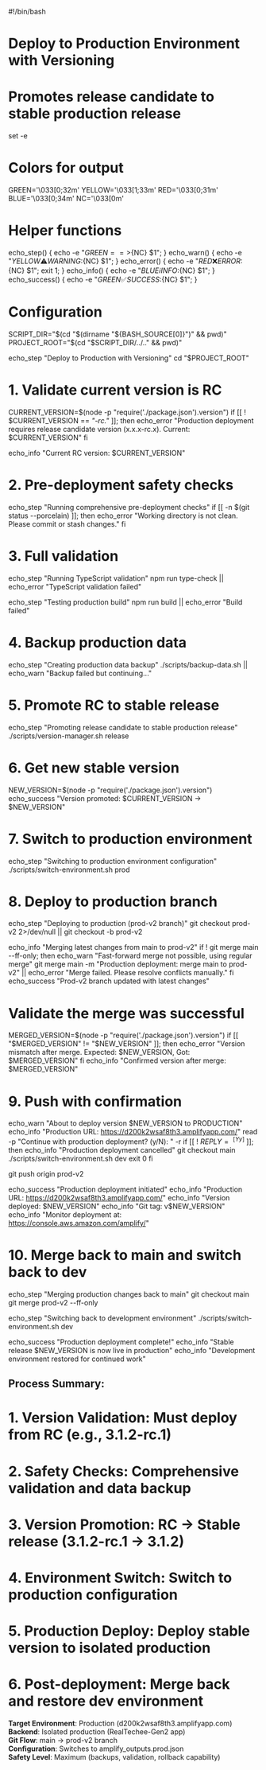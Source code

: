 #!/bin/bash

# Deploy to Production Environment with Versioning
# Promotes release candidate to stable production release

set -e

# Colors for output
GREEN='\033[0;32m'
YELLOW='\033[1;33m'
RED='\033[0;31m'
BLUE='\033[0;34m'
NC='\033[0m'

# Helper functions
echo_step() { echo -e "${GREEN}==>${NC} $1"; }
echo_warn() { echo -e "${YELLOW}⚠️  WARNING:${NC} $1"; }
echo_error() { echo -e "${RED}❌ ERROR:${NC} $1"; exit 1; }
echo_info() { echo -e "${BLUE}ℹ️  INFO:${NC} $1"; }
echo_success() { echo -e "${GREEN}✅ SUCCESS:${NC} $1"; }

# Configuration
SCRIPT_DIR="$(cd "$(dirname "${BASH_SOURCE[0]}")" && pwd)"
PROJECT_ROOT="$(cd "$SCRIPT_DIR/../.." && pwd)"

echo_step "Deploy to Production with Versioning"
cd "$PROJECT_ROOT"

# 1. Validate current version is RC
CURRENT_VERSION=$(node -p "require('./package.json').version")
if [[ ! $CURRENT_VERSION == *"-rc."* ]]; then
    echo_error "Production deployment requires release candidate version (x.x.x-rc.x). Current: $CURRENT_VERSION"
fi

echo_info "Current RC version: $CURRENT_VERSION"

# 2. Pre-deployment safety checks
echo_step "Running comprehensive pre-deployment checks"
if [[ -n $(git status --porcelain) ]]; then
    echo_error "Working directory is not clean. Please commit or stash changes."
fi

# 3. Full validation
echo_step "Running TypeScript validation"
npm run type-check || echo_error "TypeScript validation failed"

echo_step "Testing production build"
npm run build || echo_error "Build failed"

# 4. Backup production data
echo_step "Creating production data backup"
./scripts/backup-data.sh || echo_warn "Backup failed but continuing..."

# 5. Promote RC to stable release
echo_step "Promoting release candidate to stable production release"
./scripts/version-manager.sh release

# 6. Get new stable version
NEW_VERSION=$(node -p "require('./package.json').version")
echo_success "Version promoted: $CURRENT_VERSION → $NEW_VERSION"

# 7. Switch to production environment
echo_step "Switching to production environment configuration"
./scripts/switch-environment.sh prod

# 8. Deploy to production branch
echo_step "Deploying to production (prod-v2 branch)"
git checkout prod-v2 2>/dev/null || git checkout -b prod-v2

echo_info "Merging latest changes from main to prod-v2"
if ! git merge main --ff-only; then
    echo_warn "Fast-forward merge not possible, using regular merge"
    git merge main -m "Production deployment: merge main to prod-v2" || echo_error "Merge failed. Please resolve conflicts manually."
fi
echo_success "Prod-v2 branch updated with latest changes"

# Validate the merge was successful
MERGED_VERSION=$(node -p "require('./package.json').version")
if [[ "$MERGED_VERSION" != "$NEW_VERSION" ]]; then
    echo_error "Version mismatch after merge. Expected: $NEW_VERSION, Got: $MERGED_VERSION"
fi
echo_info "Confirmed version after merge: $MERGED_VERSION"

# 9. Push with confirmation
echo_warn "About to deploy version $NEW_VERSION to PRODUCTION"
echo_info "Production URL: https://d200k2wsaf8th3.amplifyapp.com/"
read -p "Continue with production deployment? (y/N): " -r
if [[ ! $REPLY =~ ^[Yy]$ ]]; then
    echo_info "Production deployment cancelled"
    git checkout main
    ./scripts/switch-environment.sh dev
    exit 0
fi

git push origin prod-v2

echo_success "Production deployment initiated"
echo_info "Production URL: https://d200k2wsaf8th3.amplifyapp.com/"
echo_info "Version deployed: $NEW_VERSION"
echo_info "Git tag: v$NEW_VERSION"
echo_info "Monitor deployment at: https://console.aws.amazon.com/amplify/"

# 10. Merge back to main and switch back to dev
echo_step "Merging production changes back to main"
git checkout main
git merge prod-v2 --ff-only

echo_step "Switching back to development environment"
./scripts/switch-environment.sh dev

echo_success "Production deployment complete!"
echo_info "Stable release $NEW_VERSION is now live in production"
echo_info "Development environment restored for continued work"

## Process Summary:
# 1. **Version Validation**: Must deploy from RC (e.g., 3.1.2-rc.1)
# 2. **Safety Checks**: Comprehensive validation and data backup
# 3. **Version Promotion**: RC → Stable release (3.1.2-rc.1 → 3.1.2)
# 4. **Environment Switch**: Switch to production configuration
# 5. **Production Deploy**: Deploy stable version to isolated production
# 6. **Post-deployment**: Merge back and restore dev environment

**Target Environment**: Production (d200k2wsaf8th3.amplifyapp.com)  
**Backend**: Isolated production (RealTechee-Gen2 app)  
**Git Flow**: main → prod-v2 branch  
**Configuration**: Switches to amplify_outputs.prod.json  
**Safety Level**: Maximum (backups, validation, rollback capability)